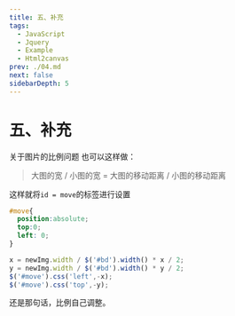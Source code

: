```yaml
---
title: 五、补充
tags:
  - JavaScript
  - Jquery
  - Example
  - Html2canvas
prev: ./04.md
next: false
sidebarDepth: 5
---
```


# 五、补充
关于图片的比例问题
也可以这样做：

> 大图的宽 / 小图的宽 = 大图的移动距离 / 小图的移动距离

这样就将`id = move`的标签进行设置

```css
#move{
  position:absolute;
  top:0;
  left: 0;
}
```
```js
x = newImg.width / $('#bd').width() * x / 2;
y = newImg.width / $('#bd').width() * y / 2;
$('#move').css('left',-x);
$('#move').css('top',-y);
```

还是那句话，比例自己调整。

